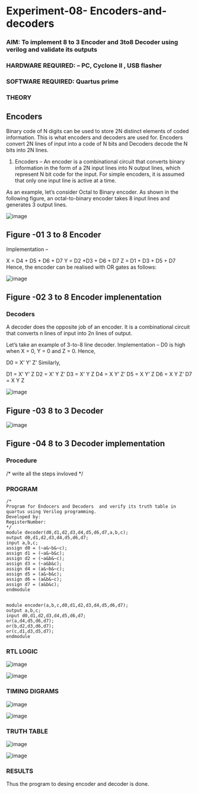 # Experiment-08- Encoders-and-decoders 
### AIM: To implement 8 to 3 Encoder and  3to8 Decoder using verilog and validate its outputs
### HARDWARE REQUIRED:  – PC, Cyclone II , USB flasher
### SOFTWARE REQUIRED:   Quartus prime
### THEORY 

## Encoders
Binary code of N digits can be used to store 2N distinct elements of coded information. This is what encoders and decoders are used for. Encoders convert 2N lines of input into a code of N bits and Decoders decode the N bits into 2N lines.

1. Encoders –
An encoder is a combinational circuit that converts binary information in the form of a 2N input lines into N output lines, which represent N bit code for the input. For simple encoders, it is assumed that only one input line is active at a time.

As an example, let’s consider Octal to Binary encoder. As shown in the following figure, an octal-to-binary encoder takes 8 input lines and generates 3 output lines.

![image](https://user-images.githubusercontent.com/36288975/171543588-bc0746df-a173-4b35-989e-5fb7d385fe8a.png)
## Figure -01 3 to 8 Encoder 


Implementation –

X = D4 + D5 + D6 + D7
Y = D2 +D3 + D6 + D7
Z = D1 + D3 + D5 + D7 
Hence, the encoder can be realised with OR gates as follows:


![image](https://user-images.githubusercontent.com/36288975/171543740-68403b82-aa93-4c98-9343-f32b14885a2e.png)
## Figure -02 3 to 8 Encoder implenentation 

 ### Decoders 
A decoder does the opposite job of an encoder. It is a combinational circuit that converts n lines of input into 2n lines of output.

Let’s take an example of 3-to-8 line decoder.
Implementation –
D0 is high when X = 0, Y = 0 and Z = 0. Hence,

D0 = X’ Y’ Z’ 
Similarly,

D1 = X’ Y’ Z
D2 = X’ Y Z’
D3 = X’ Y Z
D4 = X Y’ Z’
D5 = X Y’ Z
D6 = X Y Z’
D7 = X Y Z 


![image](https://user-images.githubusercontent.com/36288975/171543978-ee2d0671-2846-40a1-8705-507fd6287a49.png)
## Figure -03 8 to 3 Decoder 



![image](https://user-images.githubusercontent.com/36288975/171543866-5a6eace6-8683-49d7-9c4f-a7cb30ec3035.png)
## Figure -04 8 to 3 Decoder implementation 

### Procedure
/* write all the steps invloved */



### PROGRAM 
```
/*
Program for Endocers and Decoders  and verify its truth table in quartus using Verilog programming.
Developed by: 
RegisterNumber:  
*/
module decoder(d0,d1,d2,d3,d4,d5,d6,d7,a,b,c); 
output d0,d1,d2,d3,d4,d5,d6,d7;
input a,b,c; 
assign d0 = (~a&~b&~c);
assign d1 = (~a&~b&c); 
assign d2 = (~a&b&~c);
assign d3 = (~a&b&c); 
assign d4 = (a&~b&~c); 
assign d5 = (a&~b&c); 
assign d6 = (a&b&~c); 
assign d7 = (a&b&c);
endmodule


module encoder(a,b,c,d0,d1,d2,d3,d4,d5,d6,d7); 
output a,b,c; 
input d0,d1,d2,d3,d4,d5,d6,d7; 
or(a,d4,d5,d6,d7); 
or(b,d2,d3,d6,d7); 
or(c,d1,d3,d5,d7); 
endmodule

```


### RTL LOGIC  


![image](https://github.com/Gokul049/Experiment-08-Encoders-and-decoders-/assets/131269675/2829d3e3-c5f4-4760-9c9f-335b8b035a19)


![image](https://github.com/Gokul049/Experiment-08-Encoders-and-decoders-/assets/131269675/9a3fdadd-c0ca-4c02-8840-6ea478b02ea4)




### TIMING DIGRAMS  

![image](https://github.com/Gokul049/Experiment-08-Encoders-and-decoders-/assets/131269675/fb2616ca-8410-4b25-b8c9-98904343f06c)


![image](https://github.com/Gokul049/Experiment-08-Encoders-and-decoders-/assets/131269675/e4d18bf1-1400-494a-8abe-dfd98dcd9fe3)


### TRUTH TABLE 


![image](https://github.com/Gokul049/Experiment-08-Encoders-and-decoders-/assets/131269675/ad232f92-47f5-4af9-9182-dab892dbc1d1)


![image](https://github.com/Gokul049/Experiment-08-Encoders-and-decoders-/assets/131269675/651a1322-f5f8-435b-ae51-ae1a5fde80bb)



### RESULTS 
Thus the program to desing encoder and decoder is done.
